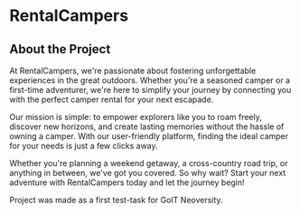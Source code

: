 # RentalCampers

<a name="readme-top"></a>

## About the Project

<a name="about-the-project"></a>

At RentalCampers, we're passionate about fostering unforgettable experiences in
the great outdoors. Whether you're a seasoned camper or a first-time adventurer,
we're here to simplify your journey by connecting you with the perfect camper
rental for your next escapade.

Our mission is simple: to empower explorers like you to roam freely, discover
new horizons, and create lasting memories without the hassle of owning a camper.
With our user-friendly platform, finding the ideal camper for your needs is just
a few clicks away.

Whether you're planning a weekend getaway, a cross-country road trip, or
anything in between, we've got you covered. So why wait? Start your next
adventure with RentalCampers today and let the journey begin!

Project was made as a first test-task for GoIT Neoversity.
